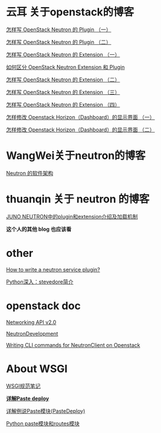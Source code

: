 # 云耳 关于openstack的博客

 [怎样写 OpenStack Neutron 的 Plugin （一）](http://www.cnblogs.com/zhutianshi/p/3896147.html) 

[怎样写 OpenStack Neutron 的 Plugin （二）](http://www.cnblogs.com/zhutianshi/p/3898491.html)

[怎样写 OpenStack Neutron 的 Extension （一）](http://www.cnblogs.com/zhutianshi/p/3898516.html)

[如何区分 OpenStack Neutron Extension 和 Plugin](http://www.cnblogs.com/zhutianshi/p/3902315.html)

[怎样写 OpenStack Neutron 的 Extension （二）](http://www.cnblogs.com/zhutianshi/p/3906228.html)

[怎样写 OpenStack Neutron 的 Extension （三）](http://www.cnblogs.com/zhutianshi/p/3911582.html)

[怎样写 OpenStack Neutron 的 Extension （四）](http://www.cnblogs.com/zhutianshi/p/3926240.html)

[怎样修改 Openstack Horizon（Dashboard）的显示界面 （一）](http://www.cnblogs.com/zhutianshi/p/3938618.html)

[怎样修改 Openstack Horizon（Dashboard）的显示界面 （二）](http://www.cnblogs.com/zhutianshi/p/3994014.html)

# WangWei关于neutron的博客

[Neutron 的软件架构](https://www.ustack.com/blog/neutron/)

# thuanqin 关于 neutron 的博客

[JUNO NEUTRON中的plugin和extension介绍及加载机制](http://bingotree.cn/?p=660&utm_source=tuicool&utm_medium=referral)

**这个人的其他 blog 也应该看**

# other

[How to write a neutron service plugin?](http://virtualworkz.blogspot.com/2016/01/how-to-write-neutron-service-plugin.html)

[Python深入：stevedore简介](http://blog.csdn.net/gqtcgq/article/details/49620279)

# openstack doc

[Networking API v2.0](https://developer.openstack.org/api-ref/networking/v2/index.html)

[NeutronDevelopment](https://wiki.openstack.org/wiki/NeutronDevelopment)

[Writing CLI commands for NeutronClient on Openstack](http://control-that-vm.blogspot.jp/2014/06/writing-cli-commands-for-neutronclient.html)

# About WSGI

[ WSGI规范笔记 ](https://segmentfault.com/a/1190000002717571)

**[详解Paste deploy](http://www.cnblogs.com/Security-Darren/p/4087587.html)**

[ 详解例说Paste模块(PasteDeploy) ](http://blog.csdn.net/li_101357/article/details/52755367)

[ Python paste模块和routes模块 ](http://www.cnblogs.com/persevere/p/3611958.html)
